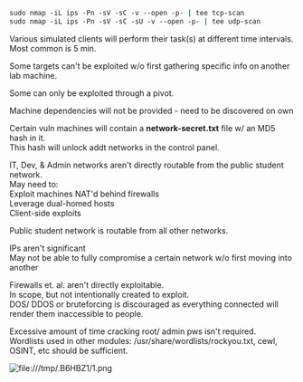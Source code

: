 ```bash
sudo nmap -iL ips -Pn -sV -sC -v --open -p- | tee tcp-scan  
sudo nmap -iL ips -Pn -sV -sC -sU -v --open -p- | tee udp-scan
```

Various simulated clients will perform their task(s) at different time intervals.  
Most common is 5 min.  
  
Some targets can't be exploited w/o first gathering specific info on another lab machine.  
  
Some can only be exploited through a pivot.  
  
Machine dependencies will not be provided - need to be discovered on own  
  
Certain vuln machines will contain a **network-secret.txt** file w/ an MD5 hash in it.  
This hash will unlock addt networks in the control panel.  
  
IT, Dev, & Admin networks aren't directly routable from the public student network.  
May need to:  
Exploit machines NAT'd behind firewalls  
Leverage dual-homed hosts  
Client-side exploits  
  
Public student network is routable from all other networks.  
  
IPs aren't significant  
May not be able to fully compromise a certain network w/o first moving into another  
  
Firewalls et. al. aren't directly exploitable.  
In scope, but not intentionally created to exploit.  
DOS/ DDOS or bruteforcing is discouraged as everything connected will render them inaccessible to people.  
  
Excessive amount of time cracking root/ admin pws isn't required.  
Wordlists used in other modules: /usr/share/wordlists/rockyou.txt, cewl, OSINT, etc should be sufficient.

![file:///tmp/.B6HBZ1/1.png](file:///tmp/.B6HBZ1/1.png)